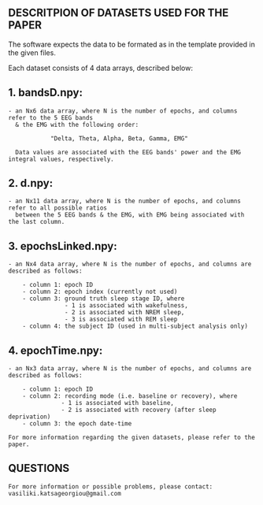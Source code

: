 ## DESCRITPION OF DATASETS USED FOR THE PAPER

The software expects the data to be formated as in the template 
provided in the given files.

Each dataset consists of 4 data arrays, described below:

## 1. **bandsD.npy**:
	- an Nx6 data array, where N is the number of epochs, and columns refer to the 5 EEG bands
	  & the EMG with the following order:
	  
				"Delta, Theta, Alpha, Beta, Gamma, EMG"
				
	  Data values are associated with the EEG bands' power and the EMG integral values, respectively.

## 2. **d.npy**:
	- an Nx11 data array, where N is the number of epochs, and columns refer to all possible ratios 
	  between the 5 EEG bands & the EMG, with EMG being associated with the last column.

## 3. **epochsLinked.npy**:
	- an Nx4 data array, where N is the number of epochs, and columns are described as follows:
	
		- column 1: epoch ID
		- column 2: epoch index (currently not used)
		- column 3: ground truth sleep stage ID, where
					- 1 is associated with wakefulness,
					- 2 is associated with NREM sleep,
					- 3 is associated with REM sleep
		- column 4: the subject ID (used in multi-subject analysis only)

## 4. **epochTime.npy**:
	- an Nx3 data array, where N is the number of epochs, and columns are described as follows:
	
		- column 1: epoch ID
		- column 2: recording mode (i.e. baseline or recovery), where
				   - 1 is associated with baseline,
				   - 2 is associated with recovery (after sleep deprivation)
		- column 3: the epoch date-time
	
	For more information regarding the given datasets, please refer to the paper.

## QUESTIONS
	For more information or possible problems, please contact:
	vasiliki.katsageorgiou@gmail.com
	
